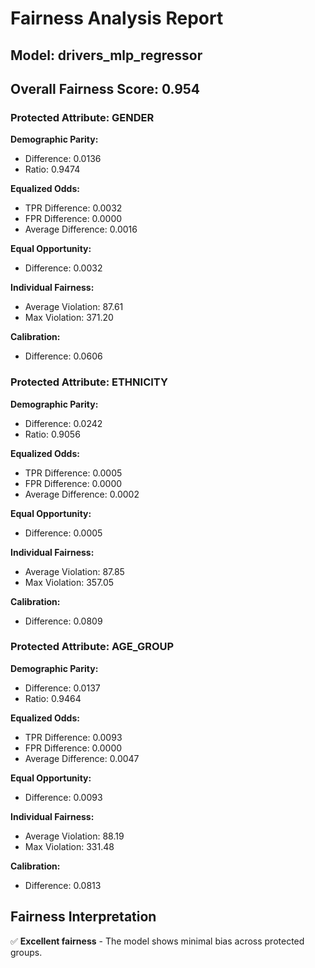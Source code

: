 
# Fairness Analysis Report
## Model: drivers_mlp_regressor
## Overall Fairness Score: 0.954

### Protected Attribute: GENDER

**Demographic Parity:**
- Difference: 0.0136
- Ratio: 0.9474

**Equalized Odds:**
- TPR Difference: 0.0032
- FPR Difference: 0.0000
- Average Difference: 0.0016

**Equal Opportunity:**
- Difference: 0.0032

**Individual Fairness:**
- Average Violation: 87.61
- Max Violation: 371.20

**Calibration:**
- Difference: 0.0606

### Protected Attribute: ETHNICITY

**Demographic Parity:**
- Difference: 0.0242
- Ratio: 0.9056

**Equalized Odds:**
- TPR Difference: 0.0005
- FPR Difference: 0.0000
- Average Difference: 0.0002

**Equal Opportunity:**
- Difference: 0.0005

**Individual Fairness:**
- Average Violation: 87.85
- Max Violation: 357.05

**Calibration:**
- Difference: 0.0809

### Protected Attribute: AGE_GROUP

**Demographic Parity:**
- Difference: 0.0137
- Ratio: 0.9464

**Equalized Odds:**
- TPR Difference: 0.0093
- FPR Difference: 0.0000
- Average Difference: 0.0047

**Equal Opportunity:**
- Difference: 0.0093

**Individual Fairness:**
- Average Violation: 88.19
- Max Violation: 331.48

**Calibration:**
- Difference: 0.0813

## Fairness Interpretation

✅ **Excellent fairness** - The model shows minimal bias across protected groups.
